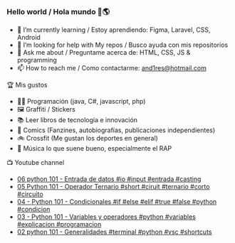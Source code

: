 ### Hello world / Hola mundo 👋🌎

<!--
**xaca/xaca** is a ✨ _special_ ✨ repository because its `README.md` (this file) appears on your GitHub profile.

Here are some ideas to get you started:
-->

- 🌱 I’m currently learning / Estoy aprendiendo: Figma, Laravel, CSS, Android
- 🤔 I’m looking for help with My repos / Busco ayuda con mis repositorios
- 💬 Ask me about / Preguntame acerca de: HTML, CSS, JS & programming 
- 📫 How to reach me / Como contactarme: and1res@hotmail.com

🏆 Mis gustos
- 👨‍💻 Programación (java, C#, javascript, php)
- 🖼️ Graffiti / Stickers
- 📚 Leer libros de tecnología e innovación
- 💢 Comics (Fanzines, autobiografías, publicaciones independientes)
- 🚲 Crossfit (Me gustan los deportes en general)
- 🎤 Música lo que suene bueno, especialmente el RAP
<!--
📝 Frases
- "I only smile in the dark, I only smile when it's complicated" Raybiez
- "De lo que ves créete la mitad de lo que no ves no te creas nada" Kase O
-->
📺 Youtube channel
<!-- BLOG-POST-LIST:START -->
- [06 python 101 - Entrada de datos #io #input #entrada #casting](https://www.youtube.com/watch?v=zFrFGexHK2c)
- [05 Python 101 - Operador Ternario #short #ciruit #ternario #corto #circuito](https://www.youtube.com/watch?v=MJx--cpVO9Q)
- [04 - Python 101 - Condicionales #if #else #elif #true #false #python #condicion](https://www.youtube.com/watch?v=_5va52FUjcg)
- [03 - Python 101 -  Variables y operadores #python #variables #explicacion #programacion](https://www.youtube.com/watch?v=xeqH7iIylDQ)
- [02 python 101 - Generalidades #terminal #python #vsc #shortcuts](https://www.youtube.com/watch?v=6Gq6tzxRWeA)
<!-- BLOG-POST-LIST:END -->
